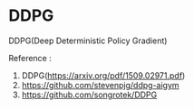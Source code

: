 # DDPG
DDPG(Deep Deterministic Policy Gradient)

Reference :
1) DDPG(https://arxiv.org/pdf/1509.02971.pdf)
2) https://github.com/stevenpjg/ddpg-aigym
3) https://github.com/songrotek/DDPG
